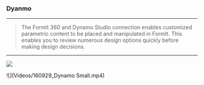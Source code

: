 ### Dyanmo
---
> The FormIt 360 and Dynamo Studio connection enables customized parametric content to be placed and manipulated in FormIt. This enables you to review numerous design options quickly before making design decisions. 

---

![](Images/dynamo.gif)

![](Videos/160929_Dynamo Small.mp4)